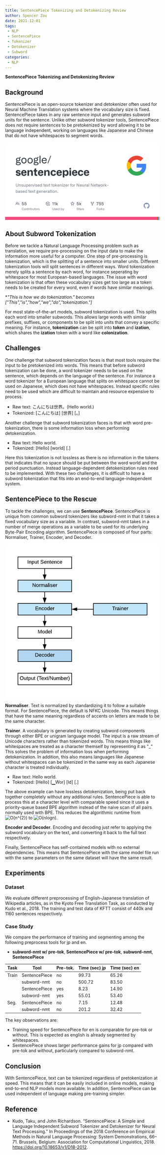 ```yaml
---
title: SentencePiece Tokenizing and Detokenizing Review
author: Spencer Zou
date: 2021-12-01
tags:
 - NLP
 - SentencePiece
 - Tokenizer
 - Detokenizer
 - Subword
categories:
 - NLP
---
```


**SentencePiece Tokenizing and Detokenizing Review**

<!-- more -->

## Background

SentencePiece is an open-source tokenizer and detokenizer often used for Neural Machine Translation systems where the vocabulary size is fixed. SentencePiece takes in any raw sentence input and generates subword units for the sentence. Unlike other subword tokenizer tools, SentencePiece does not require sentences to be pretokenized by word allowing it to be language independent, working on languages like Japanese and Chinese that do not have whitespaces to segment words.

![sentencepiece.png](./sentencepiece.png)

## About Subword Tokenization

Before we tackle a Natural Language Processing problem such as translation, we require pre-processing on the input data to make the information more useful for a computer. One step of pre-processing is tokenization, which is the splitting of a sentence into smaller units. Different tokenization tools will split sentences in different ways. Word tokenization merely splits a sentence by each word, for instance seperating by whitespace for most European-based languages. The issue with word tokenization is that often these vocabulary sizes get too large as a token needs to be created for every word, even if words have similar meanings.

**"This is how we do tokenization." becomes *["This","is","how","we","do","tokenization."]**

For most state-of-the-art models, subword tokenization is used. This splits each word into smaller subwords. This allows large words with similar prefixes, suffixes, or components to be split into units that convey a specific meaning. For instance, **tokenization** can be split into **token** and **ization**, which shares the **ization** token with a word like **colonization**. 

## Challenges

One challenge that subword tokenization faces is that most tools require the input to be pretokenized into words. This means that before subword tokenization can be done, a word tokenizer needs to be used on the sentence, which depends on the language of the sentence. For instance a word tokenizer for a European language that splits on whitespace cannot be used on Japanese, which does not have whitespaces. Instead specific rules need to be used which are difficult to maintain and resource expensive to process.

- Raw text: こんにちは世界。(Hello world.)
- Tokenized: [こんにちは] [世界] [。]

Another challenge that subword tokenization faces is that with word pre-tokenization, there is some information loss when performing detokenization.

- Raw text: Hello world.
- Tokenized: [Hello] [world] [.]

Here this tokenization is not lossless as there is no information in the tokens that indicates that no space should be put between the word world and the period punctuation. Instead language-dependent detokenization rules need to be implemented. With these two challenges, it is difficult to have a subword tokenization that fits into an end-to-end language-independent system.

## SentencePiece to the Rescue

To tackle the challenges, we can use **SentencePiece**. SentencePiece is unique from common subword tokenizers like subword-nmt in that it takes a fixed vocabulary size as a variable. In contrast, subword-nmt takes in a number of merge operations as a variable to be used for its underlying Byte-Pair Encoding algorithm. SentencePiece is composed of four parts: Normaliser, Trainer, Encoder, and Decoder.

![image1](./image1.png)

**Normaliser**. Text is normalized by standardizing it to follow a suitable format. For SentencePiece, the default is NFKC Unicode. This means things that have the same meaning regardless of accents on letters are made to be the same character.

**Trainer**. A vocabulary is generated by creating subword components through either BPE or unigram language model. The input is a raw stream of Unicode characters rather than tokenized words. This means things like whitespaces are treated as a character themself by representing it as "\_" This solves the problem of information loss when performing detokenization. In addition, this also means languages like Japanese without whitespaces can be tokenized in the same way as each Japanese character is treated individually.

- Raw  text: Hello world.
- Tokenized: [Hello] [▁Wor] [ld] [.]

The above example can have lossless detokenization, being put back together completely without any additional rules. SentencePiece is able to process this at a character level with comparable speed since it uses a priority-queue based BPE algorithm instead of the naive scan of all pairs normally used with BPE. This reduces the algorithmic runtime from <img src="https://latex.codecogs.com/gif.latex?O(n^{2})" title="O(n^{2})" /> to <img src="https://latex.codecogs.com/gif.latex?O(nlogn)" title="O(nlogn)" />.

**Encoder and Decoder**. Encoding and decoding just refer to applying the subword vocabulary on the text, and converting it back to the full text respectively.

Finally, SentencePiece has self-contained models with no external dependencies. This means that SentencePiece with the same model file run with the same parameters on the same dataset will have the same result. 

## Experiments

### Dataset

We evaluate different preprocessing of English-Japanese translation of Wikipedia articles, as in the Kyoto Free Translation Task, as conducted by Kudo et al., 2018. The training and test data of KFTT consist of 440k and 1160 sentences respectively.

### Case Study

We compare the performance of training and segmenting among the following preprocess tools for jp and en.

- **subword-nmt w/ pre-tok**, **SentencePiece w/ pre-tok**, **subword-nmt**, **SentencePiece**

| Task  | Tool          | Pre-tok. | Time (sec) jp | Time (sec) en |
|-------|---------------|----------|---------------|---------------|
| Train | SentencePiece | no       | 99.73         | 65.26         |
|       | subword-nmt   | no       | 500.72        | 83.50         |
|       | SentencePiece | yes      | 8.23          | 14.90         |
|       | subword-nmt   | yes      | 55.01         | 53.40         |
| Seg.  | SentencePiece | no       | 7.15          | 12.48         |
|       | subword-nmt   | no       | 201.2         | 32.42         |

The key observations are:
- Training speed for SentencePiece for en is comparable for pre-tok or without. This is expected as english is already segmented by whitespaces.
- SentencePiece shows larger performance gains for jp compared with pre-tok and without, particularly compared to subword-nmt. 


## Conclusion

With SentencePiece, text can be tokenized regardless of pretokenization at speed. This means that it can be easily included in online models, making end-to-end NLP models more available. In addition, SentencePiece can be used independent of language making pre-training simpler.

## Reference 

- Kudo, Taku, and John Richardson. “SentencePiece: A Simple and Language Independent Subword Tokenizer and Detokenizer for Neural Text Processing.” In Proceedings of the 2018 Conference on Empirical Methods in Natural Language Processing: System Demonstrations, 66–71. Brussels, Belgium: Association for Computational Linguistics, 2018. https://doi.org/10.18653/v1/D18-2012.
